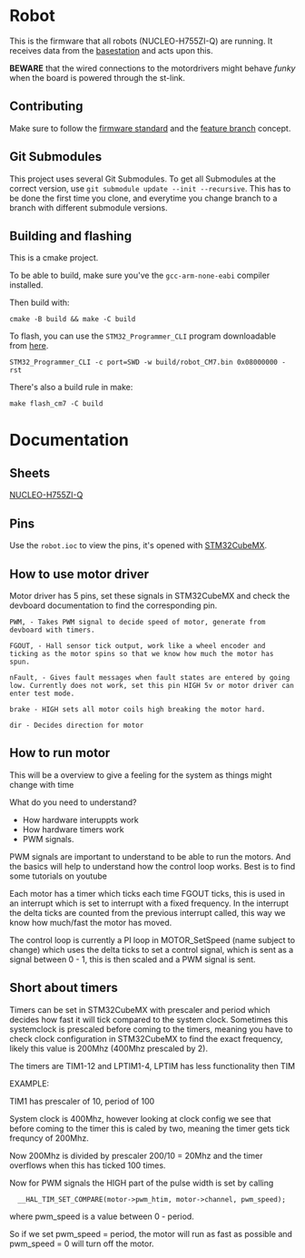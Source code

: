 # Robot
This is the firmware that all robots (NUCLEO-H755ZI-Q) are running. It receives data from the [basestation](https://github.com/LiU-SeeGoals/basestation) and acts upon this.

**BEWARE** that the wired connections to the motordrivers might behave *funky* when the board is powered through the st-link.

## Contributing
Make sure to follow the [firmware standard](https://github.com/LiU-SeeGoals/wiki/wiki/1.-Processes-&-Standards#seegoal---firmware-standard) and the [feature branch](https://github.com/LiU-SeeGoals/wiki/wiki/1.-Processes-&-Standards#feature-branch-integration) concept.

## Git Submodules 
This project uses several Git Submodules. To get all Submodules at the correct version, use `git submodule update --init --recursive`.
This has to be done the first time you clone, and everytime you change branch to a branch with different submodule versions.

## Building and flashing
This is a cmake project.

To be able to build, make sure you've the `gcc-arm-none-eabi` compiler installed.

Then build with:  
```
cmake -B build && make -C build
```

To flash, you can use the `STM32_Programmer_CLI` program downloadable from [here](https://www.st.com/en/development-tools/stm32cubeprog.html).
```
STM32_Programmer_CLI -c port=SWD -w build/robot_CM7.bin 0x08000000 -rst
```

There's also a build rule in make:  
```
make flash_cm7 -C build
```

# Documentation

## Sheets
[NUCLEO-H755ZI-Q](https://www.st.com/resource/en/user_manual/um2408-stm32h7-nucleo144-boards-mb1363-stmicroelectronics.pdf)

## Pins
Use the `robot.ioc` to view the pins, it's opened with [STM32CubeMX](https://www.st.com/en/development-tools/stm32cubemx.html).

## How to use motor driver

Motor driver has 5 pins, set these signals in STM32CubeMX and check the devboard documentation to find the corresponding pin.

```
PWM, - Takes PWM signal to decide speed of motor, generate from devboard with timers.

FGOUT, - Hall sensor tick output, work like a wheel encoder and ticking as the motor spins so that we know how much the motor has spun.

nFault, - Gives fault messages when fault states are entered by going low. Currently does not work, set this pin HIGH 5v or motor driver can enter test mode.

brake - HIGH sets all motor coils high breaking the motor hard.

dir - Decides direction for motor
```

## How to run motor

This will be a overview to give a feeling for the system as things might change with time

What do you need to understand?

* How hardware interuppts work
* How hardware timers work 
* PWM signals.

PWM signals are important to understand to be able to run the motors. And the basics will help to understand how the control loop works. Best is to find some tutorials on youtube

Each motor has a timer which ticks each time FGOUT ticks, this is used in an interrupt which is set to interrupt with a fixed frequency. In the interrupt the delta ticks are counted from the previous interrupt called, this way we know how much/fast the motor has moved.

The control loop is currently a PI loop in MOTOR_SetSpeed (name subject to change) which uses the delta ticks to set a control signal, which is sent as a signal between 0 - 1, this is then scaled and a PWM signal is sent.


## Short about timers

Timers can be set in STM32CubeMX with prescaler and period which decides how fast it will tick compared to the system clock. Sometimes this systemclock is prescaled before coming to the timers, meaning you have to check clock configuration in STM32CubeMX to find the exact frequency, likely this value is 200Mhz (400Mhz prescaled by 2).

The timers are TIM1-12 and LPTIM1-4, LPTIM has less functionality then TIM

EXAMPLE:

TIM1 has prescaler of 10, period of 100

System clock is 400Mhz, however looking at clock config we see that before coming to the timer this is caled by two, meaning the timer gets tick frequncy of 200Mhz.

Now 200Mhz is divided by prescaler 200/10 = 20Mhz and the timer overflows when this has ticked 100 times. 

Now for PWM signals the HIGH part of the pulse width is set by calling

```
  __HAL_TIM_SET_COMPARE(motor->pwm_htim, motor->channel, pwm_speed);
```
  
where pwm_speed is a value between 0 - period.

So if we set pwm_speed = period, the motor will run as fast as possible
and pwm_speed = 0 will turn off the motor.
